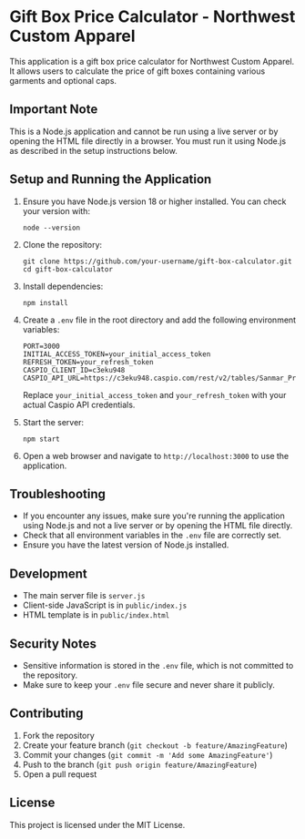 # Gift Box Price Calculator - Northwest Custom Apparel

This application is a gift box price calculator for Northwest Custom Apparel. It allows users to calculate the price of gift boxes containing various garments and optional caps.

## Important Note

This is a Node.js application and cannot be run using a live server or by opening the HTML file directly in a browser. You must run it using Node.js as described in the setup instructions below.

## Setup and Running the Application

1. Ensure you have Node.js version 18 or higher installed. You can check your version with:
   ```
   node --version
   ```

2. Clone the repository:
   ```
   git clone https://github.com/your-username/gift-box-calculator.git
   cd gift-box-calculator
   ```

3. Install dependencies:
   ```
   npm install
   ```

4. Create a `.env` file in the root directory and add the following environment variables:
   ```
   PORT=3000
   INITIAL_ACCESS_TOKEN=your_initial_access_token
   REFRESH_TOKEN=your_refresh_token
   CASPIO_CLIENT_ID=c3eku948
   CASPIO_API_URL=https://c3eku948.caspio.com/rest/v2/tables/Sanmar_Pricing_2024/records
   ```
   Replace `your_initial_access_token` and `your_refresh_token` with your actual Caspio API credentials.

5. Start the server:
   ```
   npm start
   ```

6. Open a web browser and navigate to `http://localhost:3000` to use the application.

## Troubleshooting

- If you encounter any issues, make sure you're running the application using Node.js and not a live server or by opening the HTML file directly.
- Check that all environment variables in the `.env` file are correctly set.
- Ensure you have the latest version of Node.js installed.

## Development

- The main server file is `server.js`
- Client-side JavaScript is in `public/index.js`
- HTML template is in `public/index.html`

## Security Notes

- Sensitive information is stored in the `.env` file, which is not committed to the repository.
- Make sure to keep your `.env` file secure and never share it publicly.

## Contributing

1. Fork the repository
2. Create your feature branch (`git checkout -b feature/AmazingFeature`)
3. Commit your changes (`git commit -m 'Add some AmazingFeature'`)
4. Push to the branch (`git push origin feature/AmazingFeature`)
5. Open a pull request

## License

This project is licensed under the MIT License.